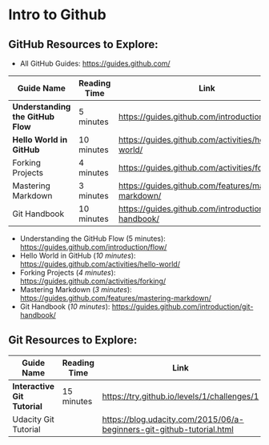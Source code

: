 # Intro to Github

## GitHub Resources to Explore:
- All GitHub Guides: https://guides.github.com/

| Guide Name | Reading Time | Link |
| ---------- | ------------ | ---- |
| **Understanding the GitHub Flow** | 5 minutes | https://guides.github.com/introduction/flow/ |
| **Hello World in GitHub** | 10 minutes | https://guides.github.com/activities/hello-world/ |
| Forking Projects | 4 minutes | https://guides.github.com/activities/forking/ |
| Mastering Markdown | 3 minutes | https://guides.github.com/features/mastering-markdown/ |
| Git Handbook | 10 minutes | https://guides.github.com/introduction/git-handbook/ |


  - Understanding the GitHub Flow (5 minutes): https://guides.github.com/introduction/flow/
  - Hello World in GitHub (*10 minutes*): https://guides.github.com/activities/hello-world/
  - Forking Projects (*4 minutes*): https://guides.github.com/activities/forking/
  - Mastering Markdown (*3 minutes*): https://guides.github.com/features/mastering-markdown/
  - Git Handbook (*10 minutes*): https://guides.github.com/introduction/git-handbook/



## Git Resources to Explore:
| Guide Name | Reading Time | Link |
| ---------- | ------------ | ---- |
| **Interactive Git Tutorial** | 15 minutes | https://try.github.io/levels/1/challenges/1 |
| Udacity Git Tutorial | | https://blog.udacity.com/2015/06/a-beginners-git-github-tutorial.html |

